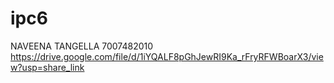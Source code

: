 # ipc6
NAVEENA TANGELLA 
7007482010
https://drive.google.com/file/d/1iYQALF8pGhJewRI9Ka_rFryRFWBoarX3/view?usp=share_link
